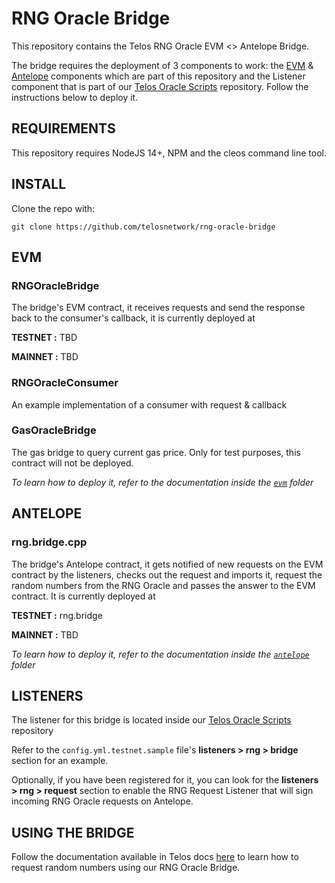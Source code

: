 # RNG Oracle Bridge

This repository contains the Telos RNG Oracle EVM <> Antelope Bridge.

The bridge requires the deployment of 3 components to work: the [EVM](https://github.com/telosnetwork/native-oracle-bridge/tree/main/evm) & [Antelope](https://github.com/telosnetwork/native-oracle-bridge/tree/main/antelope) components which are part of this repository and the Listener component that is part of our [Telos Oracle Scripts](https://github.com/telosnetwork/telos-oracle-scripts) repository. Follow the instructions below to deploy it.

## REQUIREMENTS

This repository requires NodeJS 14+, NPM and the cleos command line tool.

## INSTALL

Clone the repo with:

`git clone https://github.com/telosnetwork/rng-oracle-bridge`

## EVM

### RNGOracleBridge

The bridge's EVM contract, it receives requests and send the response back to the consumer's callback, it is currently deployed at

**TESTNET :** TBD

**MAINNET :** TBD

### RNGOracleConsumer

An example implementation of a consumer with request & callback

### GasOracleBridge

The gas bridge to query current gas price. Only for test purposes, this contract will not be deployed.

_To learn how to deploy it, refer to the documentation inside the [`evm`](https://github.com/telosnetwork/rng-oracle-bridge/tree/main/evm) folder_

## ANTELOPE

### rng.bridge.cpp

The bridge's Antelope contract, it gets notified of new requests on the EVM contract by the listeners, checks out the request and imports it, request the random numbers from the RNG Oracle and passes the answer to the EVM contract. It is currently deployed at

**TESTNET :** rng.bridge

**MAINNET :** TBD

_To learn how to deploy it, refer to the documentation inside the [`antelope`](https://github.com/telosnetwork/rng-oracle-bridge/tree/main/antelope) folder_

## LISTENERS

The listener for this bridge is located inside our [Telos Oracle Scripts](https://github.com/telosnetwork/telos-oracle-scripts) repository

Refer to the `config.yml.testnet.sample` file's **listeners > rng > bridge** section for an example.

Optionally, if you have been registered for it, you can look for the **listeners > rng > request** section to enable the RNG Request Listener that will sign incoming RNG Oracle requests on Antelope.

## USING THE BRIDGE

Follow the documentation available in Telos docs [here]() to learn how to request random numbers using our RNG Oracle Bridge.

